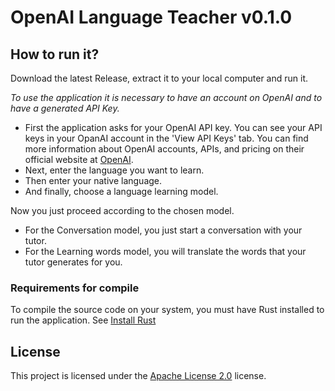 # OpenAI Language Teacher v0.1.0

## How to run it?
Download the latest Release, extract it to your local computer and run it.

*To use the application it is necessary to have an account on OpenAI and to have a generated API Key.*

- First the application asks for your OpenAI API key. You can see your API keys in your OpanAI account in the 'View API Keys' tab. You can find more information about OpenAI accounts, APIs, and pricing on their official website at [OpenAI](https://openai.com/).
- Next, enter the language you want to learn.
- Then enter your native language.
- And finally, choose a language learning model.

Now you just proceed according to the chosen model.
- For the Conversation model, you just start a conversation with your tutor.
- For the Learning words model, you will translate the words that your tutor generates for you.

### Requirements for compile
To compile the source code on your system, you must have Rust installed to run the application. See [Install Rust](https://rust-lang.org/tools/install) 

## License
This project is licensed under the [Apache License 2.0](https://github.com/mortylen/openai-language-teacher/blob/main/LICENSE) license.
